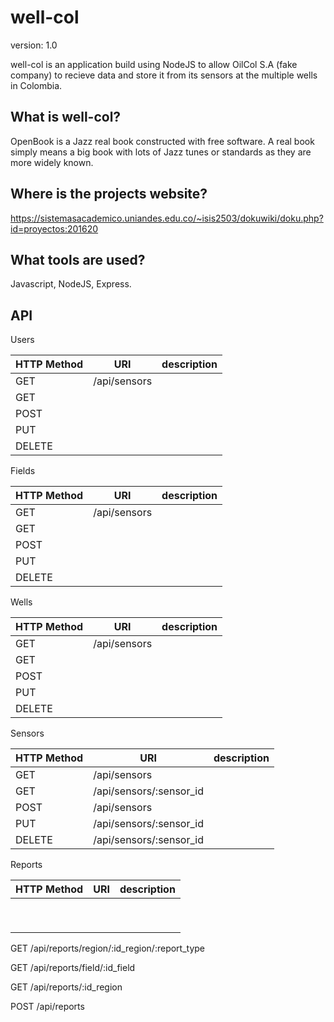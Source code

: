 well-col
========

version: 1.0

well-col is an application build using NodeJS to allow OilCol S.A (fake company) to recieve data and store it from 
its sensors at the multiple wells in Colombia.

What is well-col?
------------------
OpenBook is a Jazz real book constructed with free software. A real book simply means a big book with lots of Jazz tunes or standards as they are more widely known.

Where is the projects website?
-------------------------------
https://sistemasacademico.uniandes.edu.co/~isis2503/dokuwiki/doku.php?id=proyectos:201620

What tools are used?
---------------------
Javascript, NodeJS, Express.

API
---------------------



Users

|HTTP Method   |  URI |  description |
|---|---|---|
| GET |  /api/sensors |   |
| GET |   |   |
| POST  |   |   |
| PUT  |   |   |
| DELETE  |   |   |

Fields

|HTTP Method   |  URI |  description |
|---|---|---|
| GET |  /api/sensors |   |
| GET |   |   |
| POST  |   |   |
| PUT  |   |   |
| DELETE  |   |   |

Wells

|HTTP Method   |  URI |  description |
|---|---|---|
| GET |  /api/sensors |   |
| GET |   |   |
| POST  |   |   |
| PUT  |   |   |
| DELETE  |   |   |

Sensors

|HTTP Method   |  URI |  description |
|---|---|---|
| GET |  /api/sensors |   |
| GET |  /api/sensors/:sensor_id |   |
| POST  | /api/sensors  |   |
| PUT  |  /api/sensors/:sensor_id |   |
| DELETE  |  /api/sensors/:sensor_id |   |



Reports

|HTTP Method   |  URI |  description |
|---|---|---|
|   |   |   |
|   |   |   |
|   |   |   |
|   |   |   |
|   |   |   |
|   |   |   |
|   |   |   |
|   |   |   |
|   |   |   |


GET		/api/reports/region/:id_region/:report_type 

GET		/api/reports/field/:id_field

GET 	/api/reports/:id_region

POST 	/api/reports


